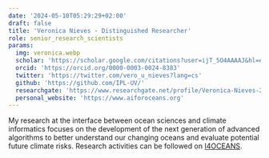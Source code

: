 ```yaml
---
date: '2024-05-10T05:29:29+02:00'
draft: false
title: 'Veronica Nieves - Distinguished Researcher'
role: senior_research_scientists
params:
  img: veronica.webp
  scholar: 'https://scholar.google.com/citations?user=ijT_5O4AAAAJ&hl=en'
  orcid: 'https://orcid.org/0000-0003-0024-8383'
  twitter: 'https://twitter.com/vero_u_nieves?lang=cs'
  github: 'https://github.com/IPL-UV/'
  researchgate: 'https://www.researchgate.net/profile/Veronica-Nieves-2'
  personal_website: 'https://www.aiforoceans.org'
---
```


My research at the interface between ocean sciences and climate informatics focuses on the development of the next generation of advanced algorithms to better understand our changing oceans and evaluate potential future climate risks. Research activities can be followed on [I4OCEANS](https://www.aiforoceans.org).